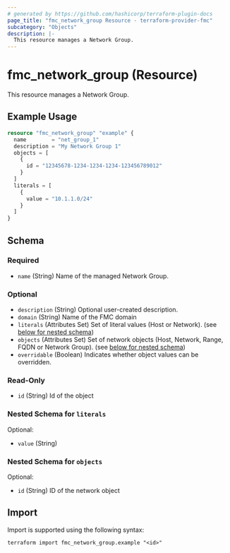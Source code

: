 ```yaml
---
# generated by https://github.com/hashicorp/terraform-plugin-docs
page_title: "fmc_network_group Resource - terraform-provider-fmc"
subcategory: "Objects"
description: |-
  This resource manages a Network Group.
---
```


# fmc_network_group (Resource)

This resource manages a Network Group.

## Example Usage

```terraform
resource "fmc_network_group" "example" {
  name        = "net_group_1"
  description = "My Network Group 1"
  objects = [
    {
      id = "12345678-1234-1234-1234-123456789012"
    }
  ]
  literals = [
    {
      value = "10.1.1.0/24"
    }
  ]
}
```

<!-- schema generated by tfplugindocs -->
## Schema

### Required

- `name` (String) Name of the managed Network Group.

### Optional

- `description` (String) Optional user-created description.
- `domain` (String) Name of the FMC domain
- `literals` (Attributes Set) Set of literal values (Host or Network). (see [below for nested schema](#nestedatt--literals))
- `objects` (Attributes Set) Set of network objects (Host, Network, Range, FQDN or Network Group). (see [below for nested schema](#nestedatt--objects))
- `overridable` (Boolean) Indicates whether object values can be overridden.

### Read-Only

- `id` (String) Id of the object

<a id="nestedatt--literals"></a>
### Nested Schema for `literals`

Optional:

- `value` (String)


<a id="nestedatt--objects"></a>
### Nested Schema for `objects`

Optional:

- `id` (String) ID of the network object

## Import

Import is supported using the following syntax:

```shell
terraform import fmc_network_group.example "<id>"
```
